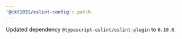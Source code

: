 ```yaml
---
'@ckt1031/eslint-config': patch
---
```


Updated dependency `@typescript-eslint/eslint-plugin` to `6.10.0`.
